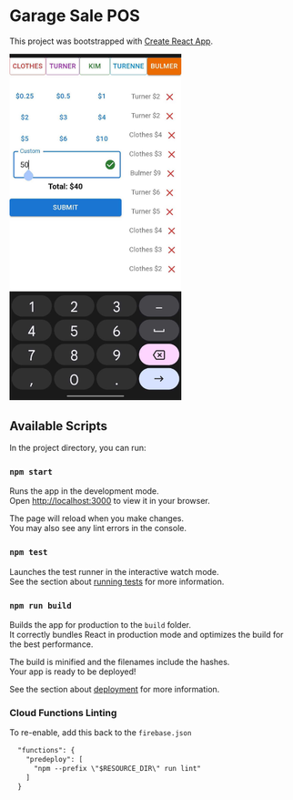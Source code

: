 # Garage Sale POS

This project was bootstrapped with [Create React App](https://github.com/facebook/create-react-app).

<!-- ![alt text](https://github.com/turnerd18/garage-sale-pos/blob/main/screenshot.jpg?raw=true) -->
<img src="https://github.com/turnerd18/garage-sale-pos/blob/main/screenshot.jpg?raw=true" width="500" style="max-width:60%"/>

## Available Scripts

In the project directory, you can run:

### `npm start`

Runs the app in the development mode.\
Open [http://localhost:3000](http://localhost:3000) to view it in your browser.

The page will reload when you make changes.\
You may also see any lint errors in the console.

### `npm test`

Launches the test runner in the interactive watch mode.\
See the section about [running tests](https://facebook.github.io/create-react-app/docs/running-tests) for more information.

### `npm run build`

Builds the app for production to the `build` folder.\
It correctly bundles React in production mode and optimizes the build for the best performance.

The build is minified and the filenames include the hashes.\
Your app is ready to be deployed!

See the section about [deployment](https://facebook.github.io/create-react-app/docs/deployment) for more information.

### Cloud Functions Linting

To re-enable, add this back to the `firebase.json`

```
  "functions": {
    "predeploy": [
      "npm --prefix \"$RESOURCE_DIR\" run lint"
    ]
  }
```